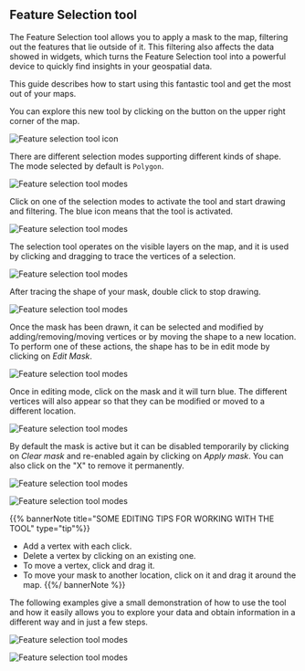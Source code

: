 ## Feature Selection tool

The Feature Selection tool allows you to apply a mask to the map, filtering out the features that lie outside of it. This filtering also affects the data showed in widgets, which turns the Feature Selection tool into a powerful device to quickly find insights in your geospatial data.

This guide describes how to start using this fantastic tool and get the most out of your maps.

You can explore this new tool by clicking on the button on the upper right corner of the map.

![Feature selection tool icon](/img/cloud-native-workspace/maps/map_feature_selection_icon.png)

There are different selection modes supporting different kinds of shape. The mode selected by default is `Polygon`.

![Feature selection tool modes](/img/cloud-native-workspace/maps/map_feature_selection_modes.png)

Click on one of the selection modes to activate the tool and start drawing and filtering. The blue icon means that the tool is activated.

![Feature selection tool modes](/img/cloud-native-workspace/maps/map_feature_selection_blue_icon.png)

The selection tool operates on the visible layers on the map, and it is used by clicking and dragging to trace the vertices of a selection.

![Feature selection tool modes](/img/cloud-native-workspace/maps/map_feature_selection_drawing_polygon.png)

After tracing the shape of your mask, double click to stop drawing.

![Feature selection tool modes](/img/cloud-native-workspace/maps/map_feature_selection_drawed_polygon.png)

Once the mask has been drawn, it can be selected and modified by adding/removing/moving vertices or by moving the shape to a new location.  To perform one of these actions, the shape has to be in edit mode by clicking on *Edit Mask*.

![Feature selection tool modes](/img/cloud-native-workspace/maps/map_feature_selection_edit_mask_deactive.png)

Once in editing mode, click on the mask and it will turn blue. The different vertices will also appear so that they can be modified or moved to a different location.

![Feature selection tool modes](/img/cloud-native-workspace/maps/map_feature_selection_editing_polygon.png)

By default the mask is active but it can be disabled temporarily by clicking on *Clear mask* and re-enabled again by clicking on *Apply mask*. You can also click on the "X" to remove it permanently.

![Feature selection tool modes](/img/cloud-native-workspace/maps/map_feature_selection_clear_close_mask.png)

![Feature selection tool modes](/img/cloud-native-workspace/maps/map_feature_selection_apply_mask.png)

{{% bannerNote title="SOME EDITING TIPS FOR WORKING WITH THE TOOL" type="tip"%}}
* Add a vertex with each click.
* Delete a vertex by clicking on an existing one.
* To move a vertex, click and drag it.
* To move your mask to another location, click on it and drag it around the map.
{{%/ bannerNote %}}

The following examples give a small demonstration of how to use the tool and how it easily allows you to explore your data and obtain information in a different way and in just a few steps.

![Feature selection tool modes](/img/cloud-native-workspace/maps/Untitled20_edited.gif)

![Feature selection tool modes](/img/cloud-native-workspace/maps/Untitled29_edited.gif)
